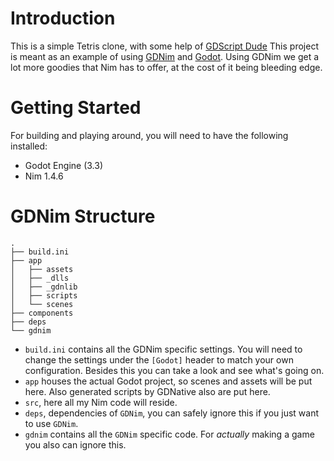 # Introduction

This is a simple Tetris clone, with some help of [GDScript Dude](https://www.youtube.com/watch?v=9vnC5778gIY&list=PLFTE4-k_Qh3tfkbsapJdRBmU0Y8gze_dl)
This project is meant as an example of using [GDNim](https://github.com/geekrelief/gdnim) and [Godot](https://godotengine.org/).
Using GDNim we get a lot more goodies that Nim has to offer, at the cost of it being bleeding edge.

# Getting Started

For building and playing around, you will need to have the following installed:
- Godot Engine (3.3)
- Nim 1.4.6

# GDNim Structure

```
.
├── build.ini
├── app
│   ├── assets
│   ├── _dlls
│   ├── _gdnlib
│   ├── scripts
│   └── scenes
├── components
├── deps
└── gdnim

```
- `build.ini` contains all the GDNim specific settings. You will need to change the settings under the `[Godot]` header to match your own configuration. Besides this you can take a look and see what's going on.
- `app` houses the actual Godot project, so scenes and assets will be put here. Also generated scripts by GDNative also are put here.
- `src`, here all my Nim code will reside.
- `deps`, dependencies of `GDNim`, you can safely ignore this if you just want to use `GDNim`.
- `gdnim` contains all the `GDNim` specific code. For _actually_ making a game you also can ignore this.

